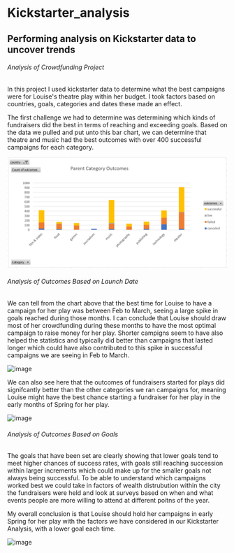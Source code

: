 # Kickstarter_analysis

## Performing analysis on Kickstarter data to uncover trends

###### Analysis of Crowdfunding Project
In this project I used kickstarter data to determine what the best campaigns were for Louise's theatre play within her budget. I took factors based on countries, goals, categories and dates these made an effect. 

The first challenge we had to determine was determining which kinds of fundraisers did the best in terms of reaching and exceeding goals. Based on the data we pulled and put unto this bar chart, we can determine that theatre and music had the best outcomes with over 400 successful campaigns for each category.

![alt text](https://github.com/RainDevries/Kickstart_analysis/blob/main/Parent%20Category%20Outcomes.PNG?raw=true)

###### Analysis of Outcomes Based on Launch Date

We can tell from the chart above that the best time for Louise to have a campaign for her play was between Feb to March, seeing a large spike in goals reached during those months. I can conclude that Louise should draw most of her crowdfunding during these months to have the most optimal campaign to raise money for her play. Shorter campigns seem to have also helped the statistics and typically did better than campaigns that lasted longer which could have also contributed to this spike in successful campaigns we are seeing in Feb to March.

![image](https://user-images.githubusercontent.com/96553352/147431449-166a5eee-03f9-424a-8604-8c267af1e4a5.png)

We can also see here that the outcomes of fundraisers started for plays did signifcantly better than the other categories we ran campaigns for, meaning Louise might have the best chance starting a fundraiser for her play in the early months of Spring for her play.

![image](https://user-images.githubusercontent.com/96553352/147431906-22d312f1-e1a2-452f-b386-21c3062b7c7d.png)

###### Analysis of Outcomes Based on Goals

The goals that have been set are clearly showing that lower goals tend to meet higher chances of success rates, with goals still reaching succession within larger increments which could make up for the smaller goals not always being successful. To be able to understand which campaigns worked best we could take in factors of wealth distrubution within the city the fundraisers were held and look at surveys based on when and what events people are more willing to attend at different poitns of the year. 

My overall conclusion is that Louise should hold her campaigns in early Spring for her play with the factors we have considered in our Kickstarter Analysis, with a lower goal each time. 

![image](https://user-images.githubusercontent.com/96553352/147432180-d707c7fe-c9d8-4c36-bf1d-6e76f93db1c3.png)
